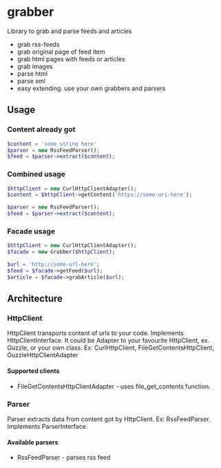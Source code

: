 # grabber

Library to grab and parse feeds and articles

- grab rss-feeds
- grab original page of feed item
- grab html pages with feeds or articles
- grab images
- parse html
- parse xml
- easy extending. use your own grabbers and parsers

## Usage

### Content already got

```php
$content = 'some string here'
$parser = new RssFeedParser();
$feed = $parser->extract($content);
```

### Combined usage

```php
$httpClient = new CurlHttpClientAdapter();
$content = $httpClient->getContent('https://some-uri-here');

$parser = new RssFeedParser();
$feed = $parser->extract($content);
```

### Facade usage

```php
$httpClient = new CurlHttpClientAdapter();
$facade = new Grabber($httpClient);

$url = 'http://some-url-here';
$feed = $facade->getFeed($url);
$article = $facade->grabArticle($url);
```

## Architecture

### HttpClient

HttpClient transports content of urls to your code. Implements HttpClientInterface.
It could be Adapter to your favourite HttpClient, ex. Guzzle, or your own class.
Ex: CurlHttpClient, FileGetContentsHttpClient, GuzzleHttpClientAdapter

#### Supported clients

- FileGetContentsHttpClientAdapter - uses file_get_contents function.

### Parser

Parser extracts data from content got by HttpClient. Ex: RssFeedParser.
Implements ParserInterface.

#### Available parsers

- RssFeedParser - parses rss feed
